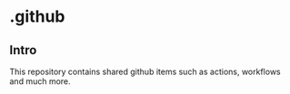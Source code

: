 # .github

## Intro

This repository contains shared github items such as actions, workflows and much more.
